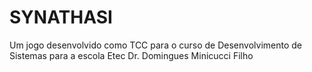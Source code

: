 # SYNATHASI
Um jogo desenvolvido como TCC para o curso de Desenvolvimento de Sistemas para a escola Etec Dr. Domingues Minicucci Filho
